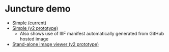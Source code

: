 # Juncture demo

- [Simple (current)](amalfi)
- [Simple (v2 prototype)](/amalfi-v2)
  - Also shows use of IIIF manifest automatically generated from GitHub hosted image
- [Stand-alone image viewer (v2 prototype)](https://rdsnyder.github.io/demo)
